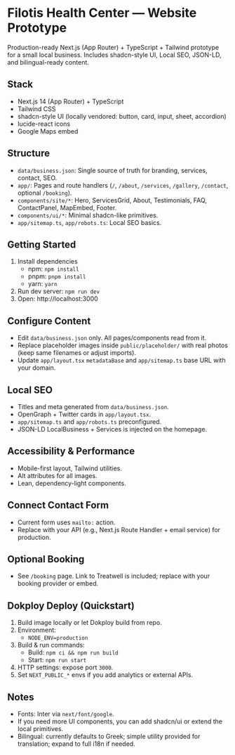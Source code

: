 # Filotis Health Center — Website Prototype

Production-ready Next.js (App Router) + TypeScript + Tailwind prototype for a small local business. Includes shadcn-style UI, Local SEO, JSON-LD, and bilingual-ready content.

## Stack
- Next.js 14 (App Router) + TypeScript
- Tailwind CSS
- shadcn-style UI (locally vendored: button, card, input, sheet, accordion)
- lucide-react icons
- Google Maps embed

## Structure
- `data/business.json`: Single source of truth for branding, services, contact, SEO.
- `app/`: Pages and route handlers (`/`, `/about`, `/services`, `/gallery`, `/contact`, optional `/booking`).
- `components/site/*`: Hero, ServicesGrid, About, Testimonials, FAQ, ContactPanel, MapEmbed, Footer.
- `components/ui/*`: Minimal shadcn-like primitives.
- `app/sitemap.ts`, `app/robots.ts`: Local SEO basics.

## Getting Started
1. Install dependencies
   - npm: `npm install`
   - pnpm: `pnpm install`
   - yarn: `yarn`
2. Run dev server: `npm run dev`
3. Open: http://localhost:3000

## Configure Content
- Edit `data/business.json` only. All pages/components read from it.
- Replace placeholder images inside `public/placeholder/` with real photos (keep same filenames or adjust imports).
- Update `app/layout.tsx` `metadataBase` and `app/sitemap.ts` base URL with your domain.

## Local SEO
- Titles and meta generated from `data/business.json`.
- OpenGraph + Twitter cards in `app/layout.tsx`.
- `app/sitemap.ts` and `app/robots.ts` preconfigured.
- JSON-LD LocalBusiness + Services is injected on the homepage.

## Accessibility & Performance
- Mobile-first layout, Tailwind utilities.
- Alt attributes for all images.
- Lean, dependency-light components.

## Connect Contact Form
- Current form uses `mailto:` action.
- Replace with your API (e.g., Next.js Route Handler + email service) for production.

## Optional Booking
- See `/booking` page. Link to Treatwell is included; replace with your booking provider or embed.

## Dokploy Deploy (Quickstart)
1. Build image locally or let Dokploy build from repo.
2. Environment:
   - `NODE_ENV=production`
3. Build & run commands:
   - Build: `npm ci && npm run build`
   - Start: `npm run start`
4. HTTP settings: expose port `3000`.
5. Set `NEXT_PUBLIC_*` envs if you add analytics or external APIs.

## Notes
- Fonts: Inter via `next/font/google`.
- If you need more UI components, you can add shadcn/ui or extend the local primitives.
- Bilingual: currently defaults to Greek; simple utility provided for translation; expand to full i18n if needed.
